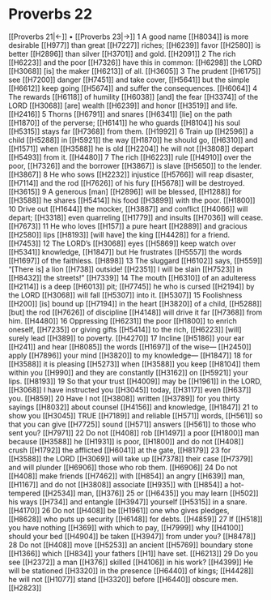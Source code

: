 # Proverbs 22
[[Proverbs 21|←]] • [[Proverbs 23|→]]
1 A good name [[H8034]] is more desirable [[H977]] than great [[H7227]] riches; [[H6239]] favor [[H2580]] is better [[H2896]] than silver [[H3701]] and gold. [[H2091]] 
2 The rich [[H6223]] and the poor [[H7326]] have this in common: [[H6298]] the LORD [[H3068]] [is] the maker [[H6213]] of all. [[H3605]] 
3 The prudent [[H6175]] see [[H7200]] danger [[H7451]] and take cover, [[H5641]] but the simple [[H6612]] keep going [[H5674]] and suffer the consequences. [[H6064]] 
4 The rewards [[H6118]] of humility [[H6038]] [and] the fear [[H3374]] of the LORD [[H3068]] [are] wealth [[H6239]] and honor [[H3519]] and life. [[H2416]] 
5 Thorns [[H6791]] and snares [[H6341]] [lie] on the path [[H1870]] of the perverse; [[H6141]] he who guards [[H8104]] his soul [[H5315]] stays far [[H7368]] from them. [[H1992]] 
6 Train up [[H2596]] a child [[H5288]] in [[H5921]] the way [[H1870]] he should go, [[H6310]] and [[H1571]] when [[H3588]] he is old [[H2204]] he will not [[H3808]] depart [[H5493]] from it. [[H4480]] 
7 The rich [[H6223]] rule [[H4910]] over the poor, [[H7326]] and the borrower [[H3867]] is slave [[H5650]] to the lender. [[H3867]] 
8 He who sows [[H2232]] injustice [[H5766]] will reap disaster, [[H7114]] and the rod [[H7626]] of his fury [[H5678]] will be destroyed. [[H3615]] 
9 A generous [man] [[H2896]] will be blessed, [[H1288]] for [[H3588]] he shares [[H5414]] his food [[H3899]] with the poor. [[H1800]] 
10 Drive out [[H1644]] the mocker, [[H3887]] and conflict [[H4066]] will depart; [[H3318]] even quarreling [[H1779]] and insults [[H7036]] will cease. [[H7673]] 
11 He who loves [[H157]] a pure heart [[H2889]] and gracious [[H2580]] lips [[H8193]] [will have] the king [[H4428]] for a friend. [[H7453]] 
12 The LORD’s [[H3068]] eyes [[H5869]] keep watch over [[H5341]] knowledge, [[H1847]] but He frustrates [[H5557]] the words [[H1697]] of the faithless. [[H898]] 
13 The sluggard [[H6102]] says, [[H559]] “[There is] a lion [[H738]] outside! [[H2351]] I will be slain [[H7523]] in [[H8432]] the streets!” [[H7339]] 
14 The mouth [[H6310]] of an adulteress [[H2114]] is a deep [[H6013]] pit; [[H7745]] he who is cursed [[H2194]] by the LORD [[H3068]] will fall [[H5307]] into it. [[H5307]] 
15 Foolishness [[H200]] [is] bound up [[H7194]] in the heart [[H3820]] of a child, [[H5288]] [but] the rod [[H7626]] of discipline [[H4148]] will drive it far [[H7368]] from him. [[H4480]] 
16 Oppressing [[H6231]] the poor [[H1800]] to enrich oneself, [[H7235]] or giving gifts [[H5414]] to the rich, [[H6223]] [will] surely lead [[H389]] to poverty. [[H4270]] 
17 Incline [[H5186]] your ear [[H241]] and hear [[H8085]] the words [[H1697]] of the wise— [[H2450]] apply [[H7896]] your mind [[H3820]] to my knowledge— [[H1847]] 
18 for [[H3588]] it is pleasing [[H5273]] when [[H3588]] you keep [[H8104]] them within you [[H990]] and they are constantly [[H3162]] on [[H5921]] your lips. [[H8193]] 
19 So that your trust [[H4009]] may be [[H1961]] in the LORD, [[H3068]] I have instructed you [[H3045]] today, [[H3117]] even [[H637]] you. [[H859]] 
20 Have I not [[H3808]] written [[H3789]] for you  thirty sayings [[H8032]] about counsel [[H4156]] and knowledge, [[H1847]] 
21 to show you [[H3045]] TRUE [[H7189]] and reliable [[H571]] words, [[H561]] so that you can give [[H7725]] sound [[H571]] answers [[H561]] to those who sent you? [[H7971]] 
22 Do not [[H408]] rob [[H1497]] a poor [[H1800]] man because [[H3588]] he [[H1931]] is poor, [[H1800]] and do not [[H408]] crush [[H1792]] the afflicted [[H6041]] at the gate, [[H8179]] 
23 for [[H3588]] the LORD [[H3069]] will take up [[H7378]] their case [[H7379]] and will plunder [[H6906]] those who rob them. [[H6906]] 
24 Do not [[H408]] make friends [[H7462]] with [[H854]] an angry [[H639]] man, [[H1167]] and do not [[H3808]] associate [[H935]] with [[H854]] a hot-tempered [[H2534]] man, [[H376]] 
25 or [[H6435]] you may learn [[H502]] his ways [[H734]] and entangle [[H3947]] yourself [[H5315]] in a snare. [[H4170]] 
26 Do not [[H408]] be [[H1961]] one who gives pledges, [[H8628]] who puts up security [[H6148]] for debts. [[H4859]] 
27 If [[H518]] you have nothing [[H369]] with which  to pay, [[H7999]] why [[H4100]] should your bed [[H4904]] be taken [[H3947]] from under you? [[H8478]] 
28 Do not [[H408]] move [[H5253]] an ancient [[H5769]] boundary stone [[H1366]] which [[H834]] your fathers [[H1]] have set. [[H6213]] 
29 Do you see [[H2372]] a man [[H376]] skilled [[H4106]] in his work? [[H4399]] He will be stationed [[H3320]] in the presence [[H6440]] of kings; [[H4428]] he will not [[H1077]] stand [[H3320]] before [[H6440]] obscure men. [[H2823]] 
